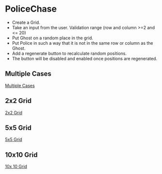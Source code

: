 # PoliceChase

- Create a Grid.
- Take an input from the user. Validation range (row and column >=2 and <= 20)
- Put Ghost on a random place in the grid.
- Put Police in such a way that it is not in the same row or column as the Ghost.
- Add a regenerate button to recalculate random positions.
- The button will be disabled and enabled once positions are regenerated.

## Multiple Cases

[Multiple Cases](https://github.com/shivammaggu/PoliceChase/assets/26898648/ed763abf-264a-432a-b4b8-5467bb6f4838)

## 2x2 Grid

[2x2 Grid](https://github.com/shivammaggu/PoliceChase/assets/26898648/a6f1d241-1a5e-4b57-8f9a-1dcdb32e0c26)

## 5x5 Grid

[5x5 Grid](https://github.com/shivammaggu/PoliceChase/assets/26898648/4edc3204-af24-4d12-b29a-b0c89f5f939b)

## 10x10 Grid

[10x 10 Grid](https://github.com/shivammaggu/PoliceChase/assets/26898648/8f9f5f11-1e56-4379-8106-602588b10c3c)
